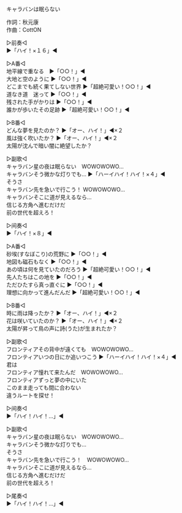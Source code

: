 キャラバンは眠らない  
  
作詞：秋元康  
作曲：CottON  
  
▷前奏◁  
▶「ハイ！×１６」◀   
  
▷A番◁  
地平線で重なる　▶「○○！」◀   
大地と空のように ▶「○○！」◀   
どこまでも続く果てしない世界 ▶「超絶可愛い！○○！」◀   
道なき道　迷って ▶「○○！」◀   
残された手がかりは ▶「○○！」◀   
誰かが歩いたその足跡 ▶「超絶可愛い！○○！」◀   
  
▷B番◁  
どんな夢を見たのか？ ▶「オー、ハイ！」◀×２   
風は強く吹いたか？ ▶「オー、ハイ！」◀×２   
太陽が沈んで暗い闇に絶望したか？  
  
▷副歌◁  
キャラバン星の夜は眠らない　WOWOWOWO...  
キャラバンそう微かな灯りでも… ▶「ハーイハイ！ハイ！×４」◀   
そうさ  
キャラバン先を急いで行こう！ WOWOWOWO...  
キャラバンそこに道が見えるなら…  
信じる方角へ進むだけだ  
前の世代を超えろ！  
  
▷间奏◁  
▶「ハイ！×８」◀   
  
▷A番◁  
砂埃(すなぼこり)の荒野に ▶「○○！」◀   
地図も磁石もなく ▶「○○！」◀   
あの頃は何を見ていたのだろう ▶「超絶可愛い！○○！」◀   
先人たちはこの地を ▶「○○！」◀   
ただひたすら真っ直ぐに ▶「○○！」◀   
理想に向かって進んだんだ ▶「超絶可愛い！○○！」◀   
  
▷B番◁  
時に雨は降ったか？ ▶「オー、ハイ！」◀×２   
花は咲いていたのか？ ▶「オー、ハイ！」◀×２   
太陽が昇って鳥の声に詩(うた)が生まれたか？  
  
▷副歌◁  
フロンティアその背中が遠くても　WOWOWOWO...  
フロンティアいつの日にか追いつこう ▶「ハーイハイ！ハイ！×４」◀   
君は  
フロンティア憧れて来たんだ　WOWOWOWO...  
フロンティアずっと夢の中にいた  
このまま走っても間に合わない  
違うルートを探せ！  
  
▷间奏◁  
▶「ハイ！ハイ！…」◀   
  
▷副歌◁  
キャラバン星の夜は眠らない　WOWOWOWO...  
キャラバンそう微かな灯りでも…  
そうさ  
キャラバン先を急いで行こう！　WOWOWOWO...  
キャラバンそこに道が見えるなら…  
信じる方角へ進むだけだ  
前の世代を超えろ！  
  
▷尾奏◁  
▶「ハイ！ハイ！…」◀   
